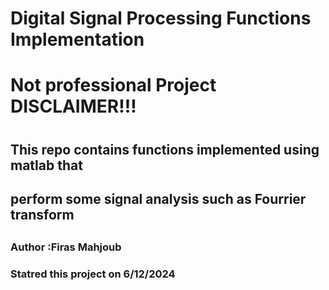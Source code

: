 
# Digital Signal Processing Functions Implementation
# Not professional Project DISCLAIMER!!!
#
## This repo contains functions implemented using matlab that
## perform some signal analysis such as Fourrier transform
##
### Author :Firas Mahjoub
### Statred this project on 6/12/2024 

